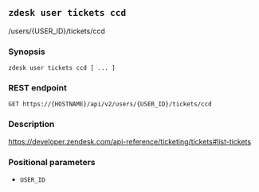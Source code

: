 ## `zdesk user tickets ccd`

/users/{USER_ID}/tickets/ccd

### Synopsis

    zdesk user tickets ccd [ ... ]

### REST endpoint

    GET https://{HOSTNAME}/api/v2/users/{USER_ID}/tickets/ccd

### Description

https://developer.zendesk.com/api-reference/ticketing/tickets#list-tickets

### Positional parameters

* `USER_ID`

